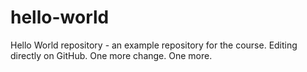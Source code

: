 # hello-world
Hello World repository - an example repository for the course.
Editing directly on GitHub.
One more change.
One more.